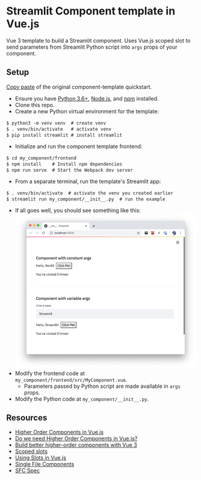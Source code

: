 # Streamlit Component template in Vue.js

Vue 3 template to build a Streamlit component. Uses Vue.js scoped slot to send parameters from Streamlit Python script into `args` props of your component.

## Setup

[Copy paste](https://github.com/streamlit/component-template#quickstart) of the original component-template quickstart.

- Ensure you have [Python 3.6+](https://www.python.org/downloads/), [Node.js](https://nodejs.org), and [npm](https://docs.npmjs.com/downloading-and-installing-node-js-and-npm) installed.
- Clone this repo.
- Create a new Python virtual environment for the template:

```
$ python3 -m venv venv  # create venv
$ . venv/bin/activate   # activate venv
$ pip install streamlit # install streamlit
```

- Initialize and run the component template frontend:

```
$ cd my_component/frontend
$ npm install    # Install npm dependencies
$ npm run serve  # Start the Webpack dev server
```

- From a separate terminal, run the template's Streamlit app:

```
$ . venv/bin/activate  # activate the venv you created earlier
$ streamlit run my_component/__init__.py  # run the example
```

- If all goes well, you should see something like this:
  ![Quickstart Success](quickstart.png)
- Modify the frontend code at `my_component/frontend/src/MyComponent.vue`.
  - Parameters passed by Python script are made available in `args` props.
- Modify the Python code at `my_component/__init__.py`.

## Resources

- [Higher Order Components in Vue.js](https://medium.com/bethink-pl/higher-order-components-in-vue-js-a79951ac9176)
- [Do we need Higher Order Components in Vue.js?](https://medium.com/bethink-pl/do-we-need-higher-order-components-in-vue-js-87c0aa608f48)
- [Build better higher-order components with Vue 3](https://blog.logrocket.com/build-better-higher-order-components-with-vue-3/)
- [Scoped slots](https://v3.vuejs.org/guide/component-slots.html#scoped-slots)
- [Using Slots in Vue.js](https://www.smashingmagazine.com/2019/07/using-slots-vue-js/)
- [Single File Components](https://v3.vuejs.org/guide/single-file-component.html)
- [SFC Spec](https://vue-loader.vuejs.org/spec.html)
